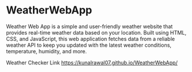 # WeatherWebApp
Weather Web App  is a simple and user-friendly weather website that provides real-time weather data based on your location. Built using HTML, CSS, and JavaScript, this web application fetches data from a reliable weather API to keep you updated with the latest weather conditions, temperature, humidity, and more.


Weather Checker Link  https://kunalrawal07.github.io/WeatherWebApp/
